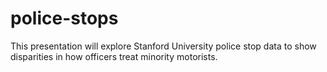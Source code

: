 # police-stops

This presentation will explore Stanford University police stop data to show disparities in how officers treat minority motorists.